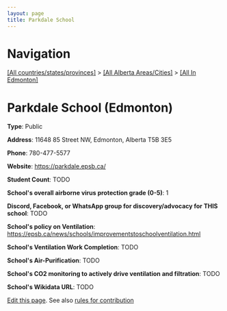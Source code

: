 ```yaml
---
layout: page
title: Parkdale School
---
```

# Navigation

[[All countries/states/provinces]](../../..) > [[All Alberta Areas/Cities]](../..) > [[All In Edmonton]](..)

# Parkdale School (Edmonton)

**Type**: Public

**Address**: 11648 85 Street NW, Edmonton, Alberta T5B 3E5

**Phone**: 780-477-5577

**Website**: <https://parkdale.epsb.ca/>

**Student Count**: TODO

**School's overall airborne virus protection grade (0-5)**: 1

**Discord, Facebook, or WhatsApp group for discovery/advocacy for THIS school**: TODO

**School's policy on Ventilation**: <https://epsb.ca/news/schools/improvementstoschoolventilation.html>

**School's Ventilation Work Completion**: TODO

**School's Air-Purification**: TODO

**School's CO2 monitoring to actively drive ventilation and filtration**: TODO

**School's Wikidata URL**: TODO


[Edit this page](https://github.com/ventilate-schools/AB/edit/main/./Edmonton/Parkdale_School.md). See also [rules for contribution](../../../contribution-rules/)